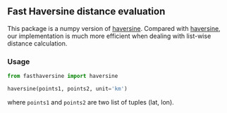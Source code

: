 ## Fast Haversine distance evaluation

This package is a numpy version of [haversine](https://github.com/mapado/haversine). 
Compared with [haversine](https://github.com/mapado/haversine), our implementation is much more efficient when dealing with list-wise distance calculation.

### Usage

```python
from fasthaversine import haversine

haversine(points1, points2, unit='km')
``` 

where `points1` and `points2` are two list of tuples (lat, lon).
